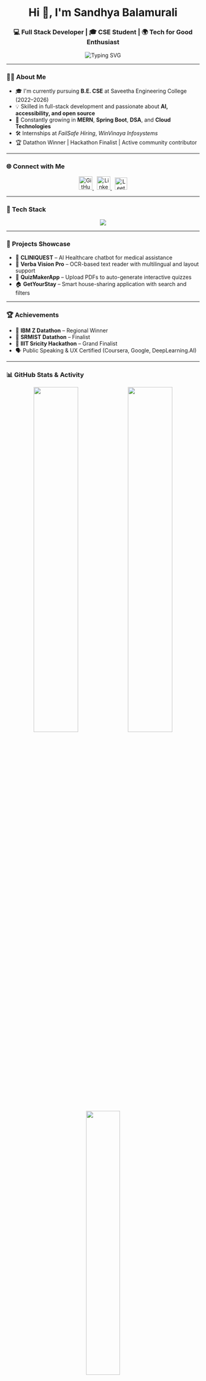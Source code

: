 <!-- Typing intro with your role -->
<h1 align="center">Hi 👋, I'm Sandhya Balamurali</h1>
<h3 align="center">💻 Full Stack Developer | 🎓 CSE Student | 🌍 Tech for Good Enthusiast</h3>

<p align="center">
  <img src="https://readme-typing-svg.herokuapp.com?font=Fira+Code&duration=3000&pause=500&color=F73A52&center=true&vCenter=true&width=435&lines=Aspiring+Software+Engineer;Full+Stack+Web+Developer;Loves+Flask%2C+React+%26+SpringBoot;Cloud+%7C+AI+%7C+Hackathon+Finalist" alt="Typing SVG" />
</p>

---

### 💁‍♀️ About Me

- 🎓 I'm currently pursuing **B.E. CSE** at Saveetha Engineering College (2022–2026)  
- 💡 Skilled in full-stack development and passionate about **AI, accessibility, and open source**  
- 🌱 Constantly growing in **MERN**, **Spring Boot**, **DSA**, and **Cloud Technologies**  
- 🛠️ Internships at *FailSafe Hiring*, *WinVinaya Infosystems*  
- 🏆 Datathon Winner | Hackathon Finalist | Active community contributor  

---

### 🌐 Connect with Me

<p align="center">
  <a href="https://github.com/sandhyabalamurali">
    <img src="https://cdn.jsdelivr.net/gh/devicons/devicon/icons/github/github-original.svg" width="35" alt="GitHub" />
  </a>
  &nbsp;
  <a href="https://www.linkedin.com/in/sandhya-balamurali">
    <img src="https://cdn.jsdelivr.net/gh/devicons/devicon/icons/linkedin/linkedin-original.svg" width="35" alt="LinkedIn" />
  </a>
  &nbsp;
  <a href="https://leetcode.com/u/Sandhyabalamurali/">
    <img src="https://upload.wikimedia.org/wikipedia/commons/1/19/LeetCode_logo_black.png" width="32" alt="LeetCode" />
  </a>
</p>

---

### 🧠 Tech Stack

<p align="center">
  <img src="https://skillicons.dev/icons?i=java,python,javascript,html,css,react,flask,spring,mysql,git,github,vscode,postman,netlify" />
</p>

---

### 💼 Projects Showcase

- 🧠 **CLINIQUEST** – AI Healthcare chatbot for medical assistance  
- 🔎 **Verba Vision Pro** – OCR-based text reader with multilingual and layout support  
- 📝 **QuizMakerApp** – Upload PDFs to auto-generate interactive quizzes  
- 🏠 **GetYourStay** – Smart house-sharing application with search and filters

---

### 🏆 Achievements

- 🥇 **IBM Z Datathon** – Regional Winner  
- 🏅 **SRMIST Datathon** – Finalist  
- 🏥 **IIIT Sricity Hackathon** – Grand Finalist  
- 🗣️ Public Speaking & UX Certified (Coursera, Google, DeepLearning.AI)

---

### 📊 GitHub Stats & Activity

<p align="center">
  <img src="https://github-readme-stats.vercel.app/api?username=sandhyabalamurali&show_icons=true&theme=tokyonight&hide_border=true" width="48%" />
  <img src="https://github-readme-streak-stats.herokuapp.com/?user=sandhyabalamurali&theme=tokyonight&hide_border=true" width="48%" />
</p>

<p align="center">
  <img src="https://github-readme-stats.vercel.app/api/top-langs/?username=sandhyabalamurali&layout=compact&theme=tokyonight&hide_border=true" width="42%" />
</p>

---

### 🏆 GitHub Trophies

<p align="center">
  <img src="https://github-profile-trophy.vercel.app/?username=sandhyabalamurali&theme=darkhub&no-frame=true&title=MultiLanguage,Commits,Stars,Repositories,PullRequest,Issues" />
</p>

---

### 🌟 Certifications

- ✅ Data & AI Skills – IBM  
- ✅ Google UX Design  
- ✅ Intro to IoT – NPTEL  
- ✅ Generative AI – DeepLearning.AI  
- ✅ LangChain Tools, Vertex AI, Multimodal RAG – Coursera  

---

### 🎨 Fun GIF for the Vibes

<p align="center">
  <img src="https://media.giphy.com/media/LmNwrBhejkK9EFP504/giphy.gif" width="300" />
</p>

---

> ✨ *“Design, Develop, Deliver – That’s my mantra!”*  
> 🔗 *Let’s connect and build something amazing!*

